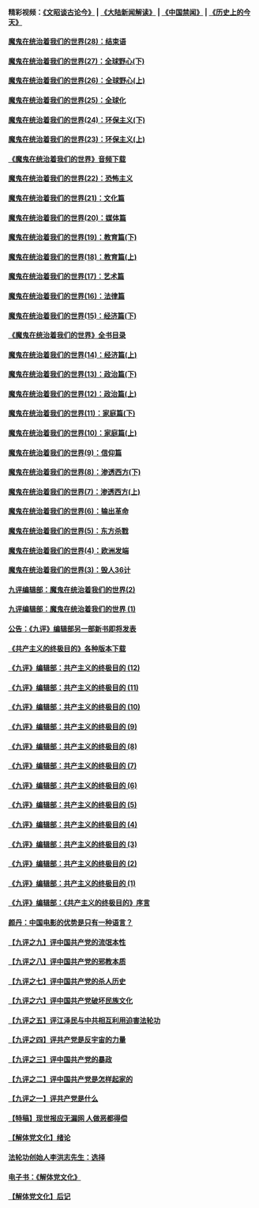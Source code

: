 #### 精彩视频：[《文昭谈古论今》](https://github.com/gfw-breaker/wenzhao) | [《大陆新闻解读》](https://github.com/gfw-breaker/ntdtv-comedy) | [《中国禁闻》](https://github.com/gfw-breaker/ntdtv-news) | [《历史上的今天》](https://github.com/gfw-breaker/today-in-history) 

#### [魔鬼在统治着我们的世界(28)：结束语](../pages/nsc422/n10936246.md?t=02031519) 

#### [魔鬼在统治着我们的世界(27)：全球野心(下)](../pages/nsc422/n10928319.md?t=02031519) 

#### [魔鬼在统治着我们的世界(26)：全球野心(上)](../pages/nsc422/n10900318.md?t=02031519) 

#### [魔鬼在统治着我们的世界(25)：全球化](../pages/nsc422/n10788205.md?t=02031519) 

#### [魔鬼在统治着我们的世界(24)：环保主义(下)](../pages/nsc422/n10695307.md?t=02031519) 

#### [魔鬼在统治着我们的世界(23)：环保主义(上)](../pages/nsc422/n10688613.md?t=02031519) 

#### [《魔鬼在统治着我们的世界》音频下载](../pages/nsc422/n10635553.md?t=02031519) 

#### [魔鬼在统治着我们的世界(22)：恐怖主义](../pages/nsc422/n10614727.md?t=02031519) 

#### [魔鬼在统治着我们的世界(21)：文化篇](../pages/nsc422/n10597706.md?t=02031519) 

#### [魔鬼在统治着我们的世界(20)：媒体篇](../pages/nsc422/n10586579.md?t=02031519) 

#### [魔鬼在统治着我们的世界(19)：教育篇(下)](../pages/nsc422/n10564808.md?t=02031519) 

#### [魔鬼在统治着我们的世界(18)：教育篇(上)](../pages/nsc422/n10526970.md?t=02031519) 

#### [魔鬼在统治着我们的世界(17)：艺术篇](../pages/nsc422/n10499093.md?t=02031519) 

#### [魔鬼在统治着我们的世界(16)：法律篇](../pages/nsc422/n10485969.md?t=02031519) 

#### [魔鬼在统治着我们的世界(15)：经济篇(下)](../pages/nsc422/n10469975.md?t=02031519) 

#### [《魔鬼在统治着我们的世界》全书目录](../pages/nsc422/n10464261.md?t=02031519) 

#### [魔鬼在统治着我们的世界(14)：经济篇(上)](../pages/nsc422/n10457370.md?t=02031519) 

#### [魔鬼在统治着我们的世界(13)：政治篇(下)](../pages/nsc422/n10448270.md?t=02031519) 

#### [魔鬼在统治着我们的世界(12)：政治篇(上)](../pages/nsc422/n10444576.md?t=02031519) 

#### [魔鬼在统治着我们的世界(11)：家庭篇(下)](../pages/nsc422/n10440961.md?t=02031519) 

#### [魔鬼在统治着我们的世界(10)：家庭篇(上)](../pages/nsc422/n10435448.md?t=02031519) 

#### [魔鬼在统治着我们的世界(9)：信仰篇](../pages/nsc422/n10432159.md?t=02031519) 

#### [魔鬼在统治着我们的世界(8)：渗透西方(下)](../pages/nsc422/n10429603.md?t=02031519) 

#### [魔鬼在统治着我们的世界(7)：渗透西方(上)](../pages/nsc422/n10426013.md?t=02031519) 

#### [魔鬼在统治着我们的世界(6)：输出革命](../pages/nsc422/n10421536.md?t=02031519) 

#### [魔鬼在统治着我们的世界(5)：东方杀戮](../pages/nsc422/n10417707.md?t=02031519) 

#### [魔鬼在统治着我们的世界(4)：欧洲发端](../pages/nsc422/n10414890.md?t=02031519) 

#### [魔鬼在统治着我们的世界(3)：毁人36计](../pages/nsc422/n10411583.md?t=02031519) 

#### [九评编辑部：魔鬼在统治着我们的世界(2)](../pages/nsc422/n10410036.md?t=02031519) 

#### [九评编辑部：魔鬼在统治着我们的世界 (1)](../pages/nsc422/n10406825.md?t=02031519) 

#### [公告：《九评》编辑部另一部新书即将发表](../pages/nsc422/n10405104.md?t=02031519) 

#### [《共产主义的终极目的》各种版本下载](../pages/nsc422/n10022138.md?t=02031519) 

#### [《九评》编辑部：共产主义的终极目的 (12)](../pages/nsc422/n9933272.md?t=02031519) 

#### [《九评》编辑部：共产主义的终极目的 (11)](../pages/nsc422/n9924973.md?t=02031519) 

#### [《九评》编辑部：共产主义的终极目的 (10)](../pages/nsc422/n9920883.md?t=02031519) 

#### [《九评》编辑部：共产主义的终极目的 (9)](../pages/nsc422/n9916363.md?t=02031519) 

#### [《九评》编辑部：共产主义的终极目的 (8)](../pages/nsc422/n9912488.md?t=02031519) 

#### [《九评》编辑部：共产主义的终极目的 (7)](../pages/nsc422/n9901176.md?t=02031519) 

#### [《九评》编辑部：共产主义的终极目的 (6)](../pages/nsc422/n9899359.md?t=02031519) 

#### [《九评》编辑部：共产主义的终极目的 (5)](../pages/nsc422/n9893174.md?t=02031519) 

#### [《九评》编辑部：共产主义的终极目的 (4)](../pages/nsc422/n9891246.md?t=02031519) 

#### [《九评》编辑部：共产主义的终极目的 (3)](../pages/nsc422/n9879879.md?t=02031519) 

#### [《九评》编辑部：共产主义的终极目的 (2)](../pages/nsc422/n9876205.md?t=02031519) 

#### [《九评》编辑部：共产主义的终极目的 (1)](../pages/nsc422/n9865857.md?t=02031519) 

#### [《九评》编辑部：《共产主义的终极目的》序言](../pages/nsc422/n9862666.md?t=02031519) 

#### [颜丹：中国电影的优势是只有一种语言？](../pages/nsc422/n9583062.md?t=02031519) 

#### [【九评之九】评中国共产党的流氓本性](../pages/nsc422/n737542.md?t=02031519) 

#### [【九评之八】评中国共产党的邪教本质](../pages/nsc422/n735942.md?t=02031519) 

#### [【九评之七】评中国共产党的杀人历史](../pages/nsc422/n733806.md?t=02031519) 

#### [【九评之六】评中国共产党破坏民族文化](../pages/nsc422/n731667.md?t=02031519) 

#### [【九评之五】评江泽民与中共相互利用迫害法轮功](../pages/nsc422/n730058.md?t=02031519) 

#### [【九评之四】评共产党是反宇宙的力量](../pages/nsc422/n727814.md?t=02031519) 

#### [【九评之三】评中国共产党的暴政](../pages/nsc422/n725597.md?t=02031519) 

#### [【九评之二】评中国共产党是怎样起家的](../pages/nsc422/n723946.md?t=02031519) 

#### [【九评之一】评共产党是什么](../pages/nsc422/n722529.md?t=02031519) 

#### [【特稿】现世报应无漏网 人做恶都得偿](../pages/nsc422/n4215167.md?t=02031519) 

#### [【解体党文化】绪论](../pages/nsc422/n1449356.md?t=02031519) 

#### [法轮功创始人李洪志先生：选择](../pages/nsc422/n3580738.md?t=02031519) 

#### [电子书：《解体党文化》](../pages/nsc422/n1573484.md?t=02031519) 

#### [【解体党文化】后记](../pages/nsc422/n1531999.md?t=02031519) 

